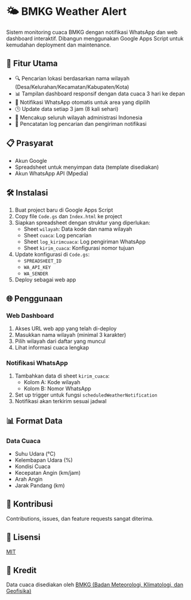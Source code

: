 # 🌤️ BMKG Weather Alert

Sistem monitoring cuaca BMKG dengan notifikasi WhatsApp dan web dashboard interaktif. Dibangun menggunakan Google Apps Script untuk kemudahan deployment dan maintenance.

## 🌟 Fitur Utama

- 🔍 Pencarian lokasi berdasarkan nama wilayah (Desa/Kelurahan/Kecamatan/Kabupaten/Kota)
- 📊 Tampilan dashboard responsif dengan data cuaca 3 hari ke depan
- 📱 Notifikasi WhatsApp otomatis untuk area yang dipilih
- 🕒 Update data setiap 3 jam (8 kali sehari)
- 📍 Mencakup seluruh wilayah administrasi Indonesia
- 📝 Pencatatan log pencarian dan pengiriman notifikasi

## 📋 Prasyarat

- Akun Google
- Spreadsheet untuk menyimpan data (template disediakan)
- Akun WhatsApp API (Mpedia)

## 🛠️ Instalasi

1. Buat project baru di Google Apps Script
2. Copy file `Code.gs` dan `Index.html` ke project
3. Siapkan spreadsheet dengan struktur yang diperlukan:
   - Sheet `wilayah`: Data kode dan nama wilayah
   - Sheet `cuaca`: Log pencarian
   - Sheet `log_kirimcuaca`: Log pengiriman WhatsApp
   - Sheet `kirim_cuaca`: Konfigurasi nomor tujuan
4. Update konfigurasi di `Code.gs`:
   - `SPREADSHEET_ID`
   - `WA_API_KEY`
   - `WA_SENDER`
5. Deploy sebagai web app

## 🌐 Penggunaan

### Web Dashboard
1. Akses URL web app yang telah di-deploy
2. Masukkan nama wilayah (minimal 3 karakter)
3. Pilih wilayah dari daftar yang muncul
4. Lihat informasi cuaca lengkap

### Notifikasi WhatsApp
1. Tambahkan data di sheet `kirim_cuaca`:
   - Kolom A: Kode wilayah
   - Kolom B: Nomor WhatsApp
2. Set up trigger untuk fungsi `scheduledWeatherNotification`
3. Notifikasi akan terkirim sesuai jadwal

## 📊 Format Data

### Data Cuaca
- Suhu Udara (°C)
- Kelembapan Udara (%)
- Kondisi Cuaca
- Kecepatan Angin (km/jam)
- Arah Angin
- Jarak Pandang (km)

## 🤝 Kontribusi

Contributions, issues, dan feature requests sangat diterima.

## 📝 Lisensi

[MIT](LICENSE)

## 🙏 Kredit

Data cuaca disediakan oleh [BMKG (Badan Meteorologi, Klimatologi, dan Geofisika)](https://www.bmkg.go.id/)
